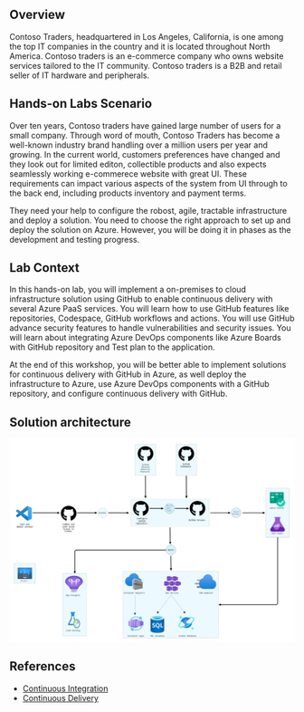 ## Overview

Contoso Traders, headquartered in Los Angeles, California, is one among the top IT companies in the country and it is located throughout North America. Contoso traders is an e-commerce company who owns website services tailored to the IT community. Contoso traders is a B2B and retail seller of IT hardware and peripherals.

## Hands-on Labs Scenario

Over ten years, Contoso traders have gained large number of users for a small company. Through word of mouth, Contoso Traders has become a well-known industry brand handling over a million users per year and growing. In the current world, customers preferences have changed and they look out for limited editon, collectible products and also expects seamlessly working e-commerece website with great UI. These requirements can impact various aspects of the system from UI through to the back end, including products inventory and payment terms.

They need your help to configure the robost, agile, tractable infrastructure and deploy a solution. You need to choose the right approach to set up and deploy the solution on Azure. However, you will be doing it in phases as the development and testing progress.

## Lab Context 

In this hands-on lab, you will implement a on-premises to cloud infrastructure solution using GitHub to enable continuous delivery with several Azure PaaS services. You will learn how to use GitHub features like repositories, Codespace, GitHub workflows and actions. You will use GitHub advance security features to handle vulnerabilities and security issues. You will learn about integrating Azure DevOps components like Azure Boards with GitHub repository and Test plan to the application.

At the end of this workshop, you will be better able to implement solutions for continuous delivery with GitHub in Azure, as well deploy the infrastructure to Azure, use Azure DevOps components with a GitHub repository, and configure continuous delivery with GitHub.
 
## Solution architecture

![](media/architecturediagram.jpg)

## References
 
 - [Continuous Integration](https://docs.microsoft.com/en-us/devops/develop/what-is-continuous-integration)
 - [Continuous Delivery](https://docs.microsoft.com/en-us/devops/deliver/what-is-continuous-delivery)



